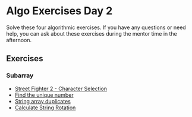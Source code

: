 # Algo Exercises Day 2

Solve these four algorithmic exercises. If you have any questions or need help, you can ask about these exercises during the mentor time in the afternoon.

## Exercises

### Subarray 

- [Street Fighter 2 - Character Selection](https://www.codewars.com/kata/5853213063adbd1b9b0000be)
- [Find the unique number]( https://www.codewars.com/kata/585d7d5adb20cf33cb000235)
- [String array duplicates](https://www.codewars.com/kata/59f08f89a5e129c543000069)
- [Calculate String Rotation](https://www.codewars.com/kata/5596f6e9529e9ab6fb000014)